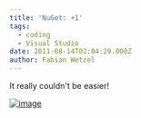 ```yaml
---
title: 'NuGet: +1'
tags:
  - coding
  - Visual Studio
date: 2011-08-14T02:04:29.000Z
author: Fabian Wetzel
---
```


It really couldn't be easier!

[![image](image_thumb8.png "image")](image48.png)


